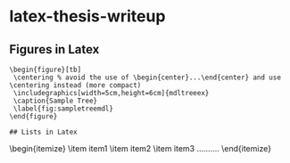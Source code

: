 # latex-thesis-writeup

## Figures in Latex
```
\begin{figure}[tb]
 \centering % avoid the use of \begin{center}...\end{center} and use \centering instead (more compact)
 \includegraphics[width=5cm,height=6cm]{mdltreeex}
 \caption{Sample Tree}
 \label{fig:sampletreemdl}
\end{figure} 

## Lists in Latex

```
\begin{itemize}
\item item1
\item item2
\item item3
..........
\end{itemize}

